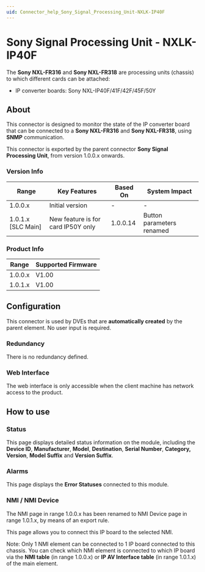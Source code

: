 ```yaml
---
uid: Connector_help_Sony_Signal_Processing_Unit-NXLK-IP40F
---
```


# Sony Signal Processing Unit - NXLK-IP40F

The **Sony NXL-FR316** and **Sony NXL-FR318** are processing units (chassis) to which different cards can be attached:

- IP converter boards: Sony NXL-IP40F/41F/42F/45F/50Y

## About

This connector is designed to monitor the state of the IP converter board that can be connected to a **Sony NXL-FR316** and **Sony NXL-FR318**, using **SNMP** communication.

This connector is exported by the parent connector **Sony Signal Processing Unit**, from version 1.0.0.x onwards.

### Version Info

| Range                | Key Features                       | Based On     | System Impact             |
|----------------------|------------------------------------|--------------|---------------------------|
| 1.0.0.x              | Initial version                    | -            | -                         |
| 1.0.1.x [SLC Main]   | New feature is for card IP50Y only | 1.0.0.14     | Button parameters renamed |

### Product Info

| Range     | Supported Firmware     |
|-----------|------------------------|
| 1.0.0.x   | V1.00                  |
| 1.0.1.x   | V1.00                  |

## Configuration

This connector is used by DVEs that are **automatically created** by the parent element. No user input is required.

### Redundancy

There is no redundancy defined.

### Web Interface

The web interface is only accessible when the client machine has network access to the product.

## How to use

### Status

This page displays detailed status information on the module, including the **Device ID**, **Manufacturer**, **Model**, **Destination**, **Serial Number**, **Category, Version**, **Model Suffix** and **Version Suffix**.

### Alarms

This page displays the **Error Statuses** connected to this module.

### NMI / NMI Device

The NMI page in range 1.0.0.x has been renamed to NMI Device page in range 1.0.1.x, by means of an export rule.

This page allows you to connect this IP board to the selected NMI.

Note: Only 1 NMI element can be connected to 1 IP board connected to this chassis. You can check which NMI element is connected to which IP board via the **NMI table** (in range 1.0.0.x) or **IP AV Interface table** (in range 1.0.1.x) of the main element.
